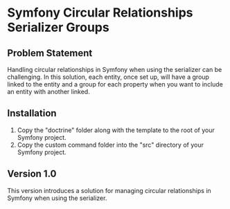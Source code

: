 # Symfony Circular Relationships Serializer Groups

## Problem Statement

Handling circular relationships in Symfony when using the serializer can be challenging. In this solution, each entity, once set up, will have a group linked to the entity and a group for each property when you want to include an entity with another linked.

## Installation

1. Copy the "doctrine" folder along with the template to the root of your Symfony project.
2. Copy the custom command folder into the "src" directory of your Symfony project.

## Version 1.0

This version introduces a solution for managing circular relationships in Symfony when using the serializer.
